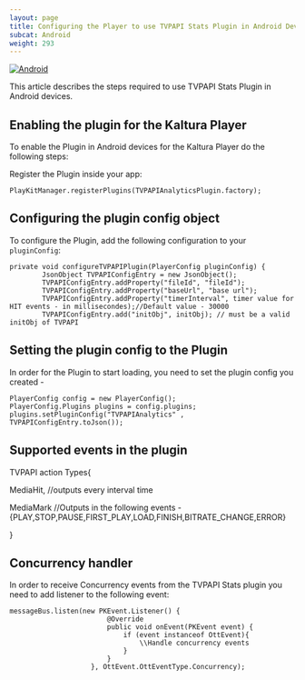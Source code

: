 ```yaml
---
layout: page
title: Configuring the Player to use TVPAPI Stats Plugin in Android Devices
subcat: Android
weight: 293
---
```


[![Android](https://img.shields.io/badge/Android-Supported-green.svg)](https://github.com/kaltura/player-sdk-native-ios)


This article describes the steps required to use TVPAPI Stats Plugin in Android devices.

## Enabling the plugin for the Kaltura Player  

To enable the Plugin in Android devices for the Kaltura Player do the following steps:

Register the Plugin inside your app:

```
PlayKitManager.registerPlugins(TVPAPIAnalyticsPlugin.factory);
```

## Configuring the plugin config object  

To configure the Plugin, add the following configuration to your `pluginConfig`:

```
private void configureTVPAPIPlugin(PlayerConfig pluginConfig) {
        JsonObject TVPAPIConfigEntry = new JsonObject();
        TVPAPIConfigEntry.addProperty("fileId", "fileId");
        TVPAPIConfigEntry.addProperty("baseUrl", "base url");
        TVPAPIConfigEntry.addProperty("timerInterval", timer value for HIT events - in millisecondes);//Default value - 30000
        TVPAPIConfigEntry.add("initObj", initObj); // must be a valid initObj of TVPAPI
```

## Setting the plugin config to the Plugin

In order for the Plugin to start loading, you need to set
the plugin config you created -

```
PlayerConfig config = new PlayerConfig();
PlayerConfig.Plugins plugins = config.plugins;
plugins.setPluginConfig("TVPAPIAnalytics" , TVPAPIConfigEntry.toJson()); 
```

## Supported events in the plugin
TVPAPI action Types{

 MediaHit, //outputs every interval time
 
 MediaMark //Outputs in the following events - {PLAY,STOP,PAUSE,FIRST_PLAY,LOAD,FINISH,BITRATE_CHANGE,ERROR}
 
}

## Concurrency handler 
In order to receive Concurrency events from the TVPAPI Stats plugin you need to
add listener to the following event:

```
messageBus.listen(new PKEvent.Listener() {
                        @Override
                        public void onEvent(PKEvent event) {
                            if (event instanceof OttEvent){
                                \\Handle concurrency events
                            }
                        }
                    }, OttEvent.OttEventType.Concurrency);
                    
```
